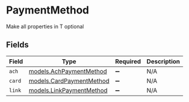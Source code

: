 # PaymentMethod

Make all properties in T optional


## Fields

| Field                                                      | Type                                                       | Required                                                   | Description                                                |
| ---------------------------------------------------------- | ---------------------------------------------------------- | ---------------------------------------------------------- | ---------------------------------------------------------- |
| `ach`                                                      | [models.AchPaymentMethod](../models/achpaymentmethod.md)   | :heavy_minus_sign:                                         | N/A                                                        |
| `card`                                                     | [models.CardPaymentMethod](../models/cardpaymentmethod.md) | :heavy_minus_sign:                                         | N/A                                                        |
| `link`                                                     | [models.LinkPaymentMethod](../models/linkpaymentmethod.md) | :heavy_minus_sign:                                         | N/A                                                        |